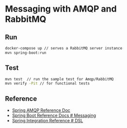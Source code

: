 # Messaging with AMQP and RabbitMQ



## Run

```bash
docker-compose up // serves a RabbitMQ server instance
mvn spring-boot:run
```

## Test

```bash
mvn test  // run the sample test for Amqp/RabbitMQ
mvn verify -Pit // for functional tests
```

## Reference

* [Spring AMQP Reference Doc](https://docs.spring.io/spring-amqp/reference/html/)
* [Spring Boot Reference Docs # Messaging](https://docs.spring.io/spring-boot/docs/current/reference/htmlsingle/#boot-features-messaging)
* [Spring Integration Reference # DSL](https://docs.spring.io/spring-integration/reference/html/dsl.html#)

